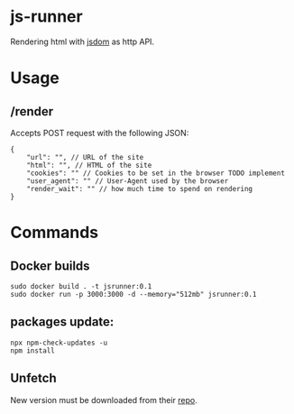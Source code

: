 # js-runner

Rendering html with [jsdom](https://github.com/jsdom/jsdom) as http API.

# Usage

## /render

Accepts POST request with the following JSON:

```
{
    "url": "", // URL of the site
    "html": "", // HTML of the site
    "cookies": "" // Cookies to be set in the browser TODO implement
    "user_agent": "" // User-Agent used by the browser
    "render_wait": "" // how much time to spend on rendering
}
```

# Commands

## Docker builds

```
sudo docker build . -t jsrunner:0.1
sudo docker run -p 3000:3000 -d --memory="512mb" jsrunner:0.1
```

## packages update:

```
npx npm-check-updates -u
npm install 
```

## Unfetch

New version must be downloaded from their [repo](https://github.com/developit/unfetch).
